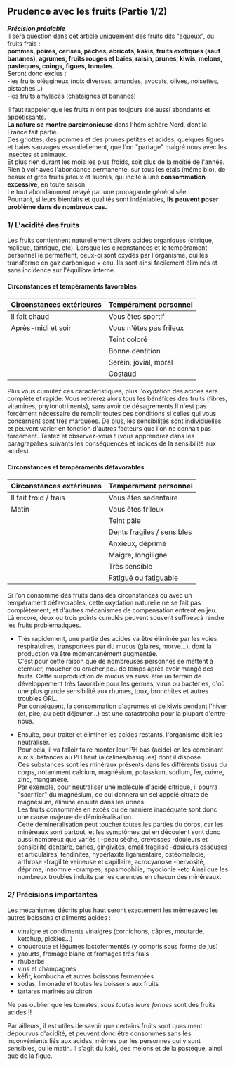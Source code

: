 
## Prudence avec les fruits (Partie 1/2)

***Précision préalable***   
Il sera question dans cet article uniquement des fruits dits "aqueux", ou fruits frais :   
**pommes, poires, cerises, pêches, abricots, kakis, fruits exotiques (sauf bananes), agrumes, fruits rouges et baies, raisin, prunes, kiwis, melons, pastèques, coings, figues, tomates.**  
Seront donc exclus :  
-les fruits oléagineux (noix diverses, amandes, avocats, olives, noisettes, pistaches...)  
-les fruits amylacés (chataîgnes et bananes)

Il faut rappeler que les fruits n'ont pas toujours été aussi abondants et appétissants.  
**La nature se montre parcimonieuse** dans l'hémisphère Nord, dont la France fait partie.  
Des griottes, des pommes et des prunes petites et acides, quelques figues et baies sauvages essentiellement, que l'on "partage" malgré nous avec les insectes et animaux.  
Et plus rien durant les mois les plus froids, soit plus de la moitié de l'année.  
Rien à voir avec l'abondance permanente, sur tous les étals (même bio), de beaux et gros fruits juteux et sucrés, qui incite à une **consommation excessive**, en toute saison.  
Le tout abondamment relayé par une propagande généralisée.  
Pourtant, si leurs bienfaits et qualités sont indéniables, **ils peuvent poser problème dans de nombreux cas.**

### 1/ L'acidité des fruits
Les fruits contiennent naturellement divers acides organiques (citrique, malique, tartrique, etc).
Lorsque les circonstances et le tempérament personnel le permettent, ceux-ci sont oxydés par l'organisme, qui les transforme en gaz carbonique + eau.
Ils sont ainsi facilement éliminés et sans incidence sur l'équilibre interne.

#### Circonstances et tempéraments favorables

|Circonstances extérieures |Tempérament personnel  |
|--------------------------|-----------------------|
|Il fait chaud             |Vous êtes sportif      |
|Après-midi et soir        |Vous n'êtes pas frileux|
|                          |Teint coloré           |
|                          |Bonne dentition        |
|                          |Serein, jovial, moral  |
|                          |Costaud                |

Plus vous cumulez ces caractéristiques, plus l'oxydation des acides sera complète et rapide.
Vous retirerez alors tous les bénéfices des fruits (fibres, vitamines, phytonutriments), sans avoir de désagréments.Il n'est pas forcément nécessaire de remplir toutes ces conditions si celles qui vous concernent sont très marquées.
De plus, les sensibilités sont individuelles et peuvent varier en fonction d'autres facteurs que l'on ne connait pas forcément.
Testez et observez-vous ! (vous apprendrez dans les paragrapahes suivants les conséquences et indices de la sensibilité aux acides).

#### Circonstances et tempéraments défavorables

|Circonstances extérieures |Tempérament personnel  |
|--------------------------|-----------------------|
|Il fait froid / frais     |Vous êtes sédentaire   |
|Matin                     |Vous êtes frileux      |
|                          |Teint pâle             |
|                          |Dents fragiles / sensibles|
|                          |Anxieux, déprimé       |
|                          |Maigre, longiligne     |
|                          |Très sensible          |
|                          |Fatigué ou fatiguable  |

Si l'on consomme des fruits dans des circonstances ou avec un tempérament défavorables, cette oxydation naturelle ne se fait pas complètement, et d'autres mécanismes de compensation entrent en jeu.  
Là encore, deux ou trois points cumulés peuvent souvent suffirevcà rendre les fruits problématiques.

* Très rapidement, une partie des acides va être éliminée par les voies respiratoires, transportées par du mucus (glaires, morve...), dont la production va être momentanément augmentée.  
C'est pour cette raison que de nombreuses personnes se mettent à éternuer, moucher ou cracher peu de temps après avoir mangé des fruits.  Cette surproduction de mucus va aussi être un terrain de développement très favorable pour les germes, virus ou bactéries, d'où une plus grande sensibilité aux rhumes, toux, bronchites et autres troubles ORL.  
Par conséquent, la consommation d'agrumes et de kiwis pendant l'hiver (et, pire, au petit déjeuner...) est une catastrophe pour la plupart d'entre nous.

* Ensuite, pour traiter et éliminer les acides restants, l'organisme doit les neutraliser.  
Pour cela, il va falloir faire monter leur PH bas (acide) en les combinant aux substances au PH haut (alcalines/basiques) dont il dispose.  
Ces substances sont les minéraux présents dans les différents tissus du corps, notamment calcium, magnésium, potassium, sodium, fer, cuivre, zinc, manganèse.    
Par exemple, pour neutraliser une molécule d'acide citrique, il pourra "sacrifier" du magnésium, ce qui donnera un sel appelé citrate de magnésium, éliminé ensuite dans les urines.  
Les fruits consommés en excès ou de manière inadéquate sont donc une cause majeure de déminéralisation.  
Cette déminéralisation peut toucher toutes les parties du corps, car les minéreaux sont partout, et les symptômes qui en découlent sont donc aussi nombreux que variés :
-peau sèche, crevasses
-douleurs et sensibilité dentaire, caries, gingivites, émail fragilisé
-douleurs osseuses et articulaires, tendinites, hyperlaxité ligamentaire, ostéomalacie, arthrose
-fragilité veineuse et capillaire, acrocyanose
-nervosité, déprime, insomnie
-crampes, spasmophilie, myoclonie
-etc
Ainsi que les nombreux troubles induits par les carences en chacun des minéreaux.

### 2/ Précisions importantes
Les mécanismes décrits plus haut seront exactement les mêmesavec les autres boissons et aliments acides :  
* vinaigre et condiments vinaigrés (cornichons, câpres, moutarde, ketchup, pickles...)
* choucroute et légumes lactofermentés (y compris sous forme de jus)
* yaourts, fromage blanc et fromages très frais
* rhubarbe
* vins et champagnes
* kéfir, kombucha et autres boissons fermentées
* sodas, limonade et toutes les boissons aux fruits
* tartares marinés au citron

Ne pas oublier que les tomates, *sous toutes leurs formes* sont des fruits acides !!

Par ailleurs, il est utiles de savoir que certains fruits sont quasiment dépourvus d'acidité, et peuvent donc être consommés sans les inconvénients liés aux acides, mêmes par les personnes qui y sont sensibles, ou le matin.
Il s'agit du kaki, des melons et de la pastèque, ainsi que de la figue.

